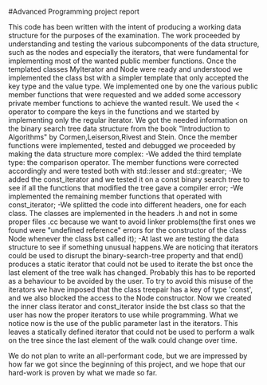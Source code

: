 #Advanced Programming project report

This code has been written with the intent of producing a working data structure for the purposes of the examination. 
The work proceeded by understanding and testing the various subcomponents of the data structure, such as the nodes and especially the iterators, that were fundamental for implementing most of the wanted public member functions.
Once the templated classes MyIterator and Node were ready and understood we implemented the class bst with a simpler template that only accepted the key type and the value type.
We implemented one by one the various public member functions that were requested and we added some accessory private member functions to achieve the wanted result. We used the < operator to compare the keys in the functions and we started by implementing only the regular iterator. We got the needed information on the binary search tree data structure from the book "Introduction to Algorithms" by Cormen,Leiserson,Rivest and Stein.
Once the member functions were implemented, tested and debugged we proceeded by making the data structure more complex:
-We added the third template type: the comparison operator. The member functions were corrected accordingly and were tested both with std::lesser and std::greater;
-We added the const_iterator and we tested it on a const binary search tree to see if all the functions that modified the tree gave a compiler error;
-We implemented the remaining member functions that operated with const_iterator;
-We splitted the code into different headers, one for each class. The classes are implemented in the headers .h and not in some proper files .cc because we want to avoid linker problems(the first ones we found were "undefined reference" errors for the constructor of the class Node whenever the class bst called it);
-At last we are testing the data structure to see if something unusual happens.We are noticing that iterators could be used to disrupt the binary-search-tree property and that end() produces a static iterator that could not be used to iterate the bst once the last element of the tree walk has changed. Probably this has to be reported as a behaviour to be avoided by the user. 
To try to avoid this misuse of the iterators we have imposed that the class treepair has a key of type 'const', and we also blocked the access to the Node constructor. Now we created the inner class iterator and const_iterator inside the bst class so that the user has now the proper iterators to use while programming.
What we notice now is the use of the public parameter last in the iterators. This leaves a statically defined iterator that could not be used to perform a walk on the tree since the last element of the walk could change over time.

We do not plan to write an all-performant code, but we are impressed by how far we got since the beginning of this project, and we hope that our hard-work is proven by what we made so far. 
